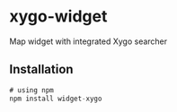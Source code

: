 # xygo-widget

Map widget with integrated Xygo searcher

## Installation

```js
# using npm
npm install widget-xygo